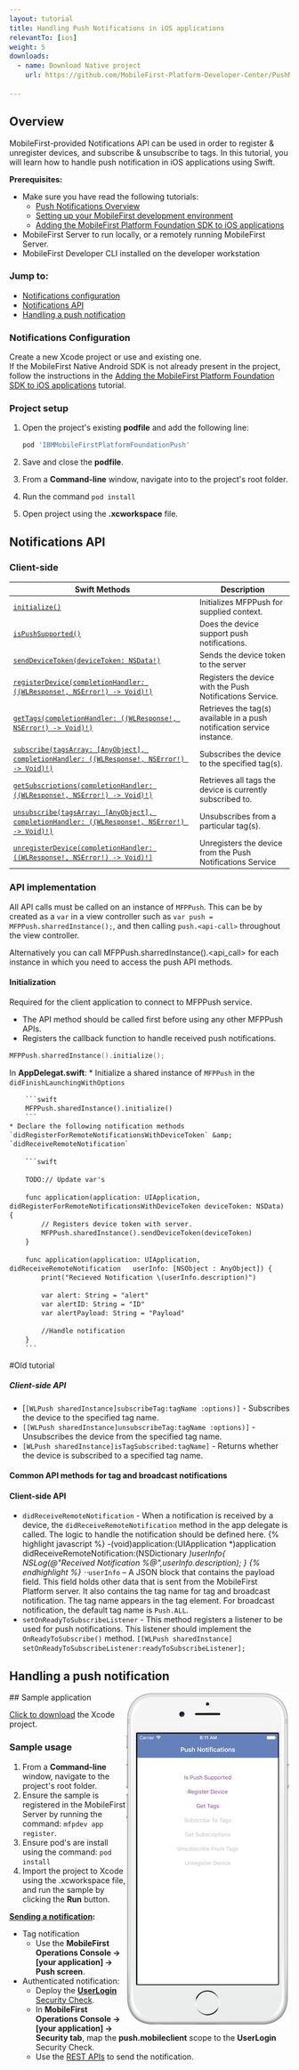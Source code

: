 ```yaml
---
layout: tutorial
title: Handling Push Notifications in iOS applications
relevantTo: [ios]
weight: 5
downloads:
  - name: Download Native project
    url: https://github.com/MobileFirst-Platform-Developer-Center/PushNotificationsSwift/tree/release80

---
```

## Overview
MobileFirst-provided Notifications API can be used in order to register &amp; unregister devices, and subscribe &amp; unsubscribe to tags. In this tutorial, you will learn how to handle push notification in iOS applications using Swift.

**Prerequisites:** 

* Make sure you have read the following tutorials:
	* [Push Notifications Overview](../push-notifications-overview)
    * [Setting up your MobileFirst development environment](../../setting-up-your-development-environment/)
    * [Adding the MobileFirst Platform Foundation SDK to iOS applications](../../adding-the-mfpf-sdk/ios)
* MobileFirst Server to run locally, or a remotely running MobileFirst Server.
* MobileFirst Developer CLI installed on the developer workstation


### Jump to:
* [Notifications configuration](#notifications-configuration)
* [Notifications API](#notifications-api)
* [Handling a push notification](#handling-a-push-notification)

### Notifications Configuration
Create a new Xcode project or use and existing one.  
If the MobileFirst Native Android SDK is not already present in the project, follow the instructions in the [Adding the MobileFirst Platform Foundation SDK to iOS applications](../../adding-the-mfpf-sdk/ios) tutorial.

### Project setup

1. Open the project's existing **podfile** and add the following line:

	```bash
	pod 'IBMMobileFirstPlatformFoundationPush'
	```

2. Save and close the **podfile**.
3. From a **Command-line** window, navigate into to the project's root folder.
4. Run the command `pod install`
5. Open project using the **.xcworkspace** file.

## Notifications API
### Client-side

| Swift Methods                                                                                                | Description                                                             |
|--------------------------------------------------------------------------------------------------------------|-------------------------------------------------------------------------|
| [`initialize()`](#initialization)                                                                            | Initializes MFPPush for supplied context.                               |
| [`isPushSupported()`](#is-push-supported)                                                                    | Does the device support push notifications.                             |
| [`sendDeviceToken(deviceToken: NSData!)`](#send-device-token)                                                | Sends the device token to the server                                    |
| [`registerDevice(completionHandler: ((WLResponse!, NSError!) -> Void)!)`](#register-device)                  | Registers the device with the Push Notifications Service.               |
| [`getTags(completionHandler: ((WLResponse!, NSError!) -> Void)!)`](#get-tags)                                | Retrieves the tag(s) available in a push notification service instance. |
| [`subscribe(tagsArray: [AnyObject], completionHandler: ((WLResponse!, NSError!) -> Void)!)`](#subscribe)     | Subscribes the device to the specified tag(s).                          |
| [`getSubscriptions(completionHandler: ((WLResponse!, NSError!) -> Void)!)`](#get-subscriptions)              | Retrieves all tags the device is currently subscribed to.               |
| [`unsubscribe(tagsArray: [AnyObject], completionHandler: ((WLResponse!, NSError!) -> Void)!)`](#unsubscribe) | Unsubscribes from a particular tag(s).                                  |
| [`unregisterDevice(completionHandler: ((WLResponse!, NSError!) -> Void)!)`](#unregister)                     | Unregisters the device from the Push Notifications Service              |

### API implementation

All API calls must be called on an instance of `MFPPush`.  This can be by created as a `var` in a view controller such as `var push = MFPPush.sharredInstance();`, and then calling `push.<api-call>` throughout the view controller.

Alternatively you can call MFPPush.sharredInstance().<api_call> for each instance in which you need to access the push API methods.

#### Initialization
Required for the client application to connect to MFPPush service.

* The API method should be called first before using any other MFPPush APIs. 
* Registers the callback function to handle received push notifications.

```swift
MFPPush.sharredInstance().initialize();
```

In **AppDelegat.swift**:
	* Initialize a shared instance of `MFPPush` in the `didFinishLaunchingWithOptions`

		```swift
		MFPPush.sharedInstance().initialize()
		```
	* Declare the following notification methods `didRegisterForRemoteNotificationsWithDeviceToken` &amp; `didReceiveRemoteNotification`

		```swift

		TODO:// Update var's

		func application(application: UIApplication, 	didRegisterForRemoteNotificationsWithDeviceToken deviceToken: NSData) {
			// Registers device token with server.
    	    MFPPush.sharedInstance().sendDeviceToken(deviceToken)
    	}
	
    	func application(application: UIApplication, didReceiveRemoteNotification 	userInfo: [NSObject : AnyObject]) {
    	    print("Recieved Notification \(userInfo.description)")
    	    
    	    var alert: String = "alert"
    	    var alertID: String = "ID"
    	    var alertPayload: String = "Payload"
    	    
    	    //Handle notification
    	}
		```


#Old tutorial


##### Client-side API
* [`[WLPush sharedInstance]subscribeTag:tagName :options)]` -
Subscribes the device to the specified tag name.
* `[[WLPush sharedInstance]unsubscribeTag:tagName :options)]` -
Unsubscribes the device from the specified tag name.
* `[WLPush sharedInstance]isTagSubscribed:tagName]` -
Returns whether the device is subscribed to a specified tag name.

#### Common API methods for tag and broadcast notifications
#### Client-side API
* `didReceiveRemoteNotification` - When a notification is received by a device, the `didReceiveRemoteNotification` method in the app delegate is called. The logic to handle the notification should be defined here.
{% highlight javascript %}
-(void)application:(UIApplication *)application didReceiveRemoteNotification:(NSDictionary *)userInfo{
    NSLog(@"Received Notification %@",userInfo.description);
}
{% endhighlight %}
⋅⋅*`userInfo` – A JSON block that contains the payload field. This field holds other data that is sent from the MobileFirst Platform server. It also contains the tag name for tag and broadcast notification. The tag name appears in the tag element. For broadcast notification, the default tag name is `Push.ALL`.
* `setOnReadyToSubscribeListener` - This method registers a listener to be used for push notifications. This listener should implement the `OnReadyToSubscribe()` method.
`[[WLPush sharedInstance] setOnReadyToSubscribeListener:readyToSubscribeListener];`

## Handling a push notification



<img alt="Image of the sample application" src="notifications-app.png" style="float:right"/>
## Sample application

[Click to download](https://github.com/MobileFirst-Platform-Developer-Center/PushNotificationsSwift/tree/release80) the Xcode project.

### Sample usage
1. From a **Command-line** window, navigate to the project's root folder.
2. Ensure the sample is registered in the MobileFirst Server by running the command: `mfpdev app register`.
3. Ensure pod's are install using the command: `pod install`
4. Import the project to Xcode using the .xcworkspace file, and run the sample by clicking the **Run** button.

**[Sending a notification](../sending-push-notifications):**

* Tag notification
    * Use the **MobileFirst Operations Console → [your application] → Push screen**.
* Authenticated notification:
    * Deploy the [**UserLogin** Security Check](../../authentication-and-security/user-authentication/security-check).
    * In **MobileFirst Operations Console → [your application] → Security tab**, map the **push.mobileclient** scope to the **UserLogin** Security Check.
    * Use the [REST APIs](../sending-push-notifications#via-mobilefirst-provided-rest-apis) to send the notification.
